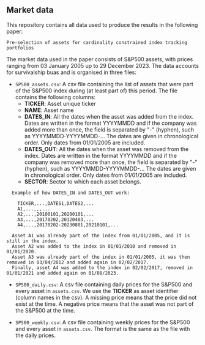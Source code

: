 ## Market data

This repository contains all data used to produce the results in the following paper:

`Pre-selection of assets for cardinality constrained index tracking portfolios`

The market data used in the paper consists of S&P500 assets, with prices ranging from 03 January 2005 up to 29 December 2023. The data accounts for survivalship buas and is organised in three files:

 - `SP500_assets.csv`: A csv file containing the list of assets that were part of the S&P500 index during (at least part of) this period. The file contains the following columns:
   - **TICKER**: Asset unique ticker
   - **NAME**: Asset name
   - **DATES_IN**: All the dates when the asset was added from the index. Dates are written in the format YYYYMMDD and if the company was added more than once, the field is separated by "-" (hyphen), such as YYYYMMDD-YYYYMMDD-... The dates are given in chronological order. Only dates from 01/01/2005 are included.
   - **DATES_OUT**: All the dates when the asset was removed from the index. Dates are written in the format YYYYMMDD and if the company was removed more than once, the field is separated by "-" (hyphen), such as YYYYMMDD-YYYYMMDD-... The dates are given in chronological order. Only dates from 01/01/2005 are included.
   - **SECTOR**: Sector to which each asset belongs.

 ```
   Example of how DATES_IN and DATES_OUT work:

     TICKER,...,DATES1,DATES2,...
     A1,...,,,...
     A2,...,20100101,20200101,...
     A3,...,20170202,20120403,...
     A4,...,20170202-20230801,20210101,...

   Asset A1 was already part of the index from 01/01/2005, and it is still in the index.
   Asset A2 was added to the index in 01/01/2010 and removed in 01/01/2020.
   Asset A3 was already part of the index in 01/01/2005, it was then removed in 03/04/2012 and added again in 02/02/2017.
   Finally, asset A4 was added to the index in 02/02/2017, removed in 01/01/2021 and added again on 01/08/2023.
 ```
 -  `SP500_daily.csv`: A csv file containing daily prices for the S&P500 and every asset in `assets.csv`. We use the **TICKER** as asset identifier (column names in the csv). A missing price means that the price did not exist at the time. A negative price means that the asset was not part of the S&P500 at the time.

 -  `SP500_weekly.csv`: A csv file containing weekly prices for the S&P500 and every asset in `assets.csv`. The format is the same as the file with the daily prices.
